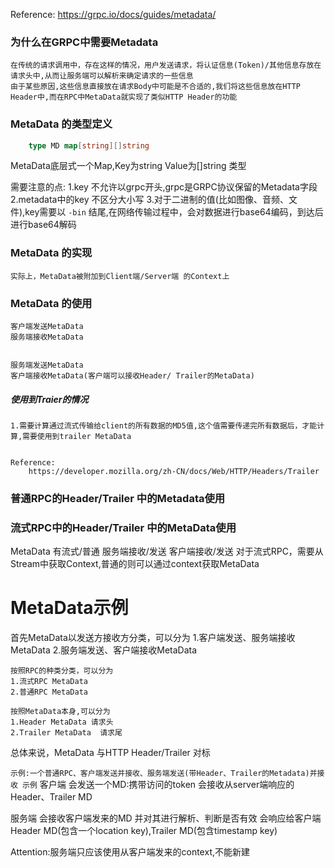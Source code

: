 Reference:
    https://grpc.io/docs/guides/metadata/

### 为什么在GRPC中需要Metadata
    在传统的请求调用中，存在这样的情况，用户发送请求，将认证信息(Token)/其他信息存放在请求头中,从而让服务端可以解析来确定请求的一些信息
    由于某些原因,这些信息直接放在请求Body中可能是不合适的,我们将这些信息放在HTTP Header中,而在RPC中MetaData就实现了类似HTTP Header的功能
### MetaData 的类型定义
```go
    type MD map[string][]string
```
MetaData底层式一个Map,Key为string  Value为[]string 类型

需要注意的点:
    1.key 不允许以grpc开头,grpc是GRPC协议保留的Metadata字段
    2.metadata中的key 不区分大小写
    3.对于二进制的值(比如图像、音频、文件),key需要以 `-bin` 结尾,在网络传输过程中，会对数据进行base64编码，到达后进行base64解码
### MetaData 的实现
    实际上，MetaData被附加到Client端/Server端 的Context上

### MetaData 的使用
    客户端发送MetaData
    服务端接收MetaData


    服务端发送MetaData
    客户端接收MetaData(客户端可以接收Header/ Trailer的MetaData)

##### 使用到Traier的情况
    1.需要计算通过流式传输给client的所有数据的MD5值,这个值需要传递完所有数据后，才能计算,需要使用到trailer MetaData


    Reference: 
        https://developer.mozilla.org/zh-CN/docs/Web/HTTP/Headers/Trailer

### 普通RPC的Header/Trailer 中的Metadata使用

### 流式RPC中的Header/Trailer 中的MetaData使用
MetaData 有流式/普通  服务端接收/发送 客户端接收/发送
对于流式RPC，需要从Stream中获取Context,普通的则可以通过context获取MetaData

# MetaData示例
首先MetaData以发送方接收方分类，可以分为
    1.客户端发送、服务端接收MetaData
    2.服务端发送、客户端接收MetaData

    按照RPC的种类分类，可以分为
    1.流式RPC MetaData
    2.普通RPC MetaData

    按照MetaData本身,可以分为
    1.Header MetaData 请求头
    2.Trailer MetaData  请求尾

总体来说，MetaData 与HTTP Header/Trailer 对标


`示例:一个普通RPC、客户端发送并接收、服务端发送(带Header、Trailer的Metadata)并接收 示例`
客户端
    会发送一个MD:携带访问的token
    会接收从server端响应的Header、Trailer MD

服务端
    会接收客户端发来的MD 并对其进行解析、判断是否有效
    会响应给客户端Header MD(包含一个location key),Trailer MD(包含timestamp key)

Attention:服务端只应该使用从客户端发来的context,不能新建

